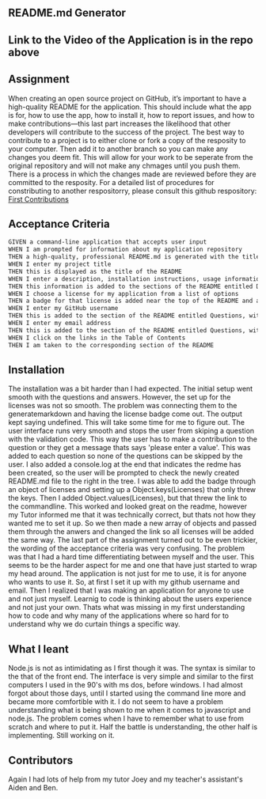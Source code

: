
## README.md Generator

## Link to the Video of the Application is in the repo above



## Assignment 
When creating an open source project on GitHub, it’s important to have a high-quality README for the application. This should include what the app is for, how to use the app, how to install it, how to report issues, and how to make contributions&mdash;this last part increases the likelihood that other developers will contribute to the success of the project.
The best way to contribute to a project is to either clone or fork a copy of the resposity to your computer. Then add it to another branch so you can make any changes you deem fit. This will allow for your work to be seperate from the original repository and will not make any chmages until you push them. There is a process in which the changes made are reviewed before they are committed to the resposity. For a detailed list of procedures for constributing to another respositorry, please consult this github respository:
 <a href="https://github.com/firstcontributions/first-contributions">First Contributions</a>

## Acceptance Criteria
```md
GIVEN a command-line application that accepts user input
WHEN I am prompted for information about my application repository
THEN a high-quality, professional README.md is generated with the title of my project and sections entitled Description, Table of Contents, Installation, Usage, License, Contributing, Tests, and Questions
WHEN I enter my project title
THEN this is displayed as the title of the README
WHEN I enter a description, installation instructions, usage information, contribution guidelines, and test instructions
THEN this information is added to the sections of the README entitled Description, Installation, Usage, Contributing, and Tests
WHEN I choose a license for my application from a list of options
THEN a badge for that license is added near the top of the README and a notice is added to the section of the README entitled License that explains which license the application is covered under
WHEN I enter my GitHub username
THEN this is added to the section of the README entitled Questions, with a link to my GitHub profile
WHEN I enter my email address
THEN this is added to the section of the README entitled Questions, with instructions on how to reach me with additional questions
WHEN I click on the links in the Table of Contents
THEN I am taken to the corresponding section of the README
```
## Installation
The installation was a bit harder than I had expected. The initial setup went smooth with the questions and answers. However, the set up for the licenses was not so smooth. The problem was connecting them to the generatemarkdown and having the license badge come out. The output kept saying undefined. This will take some time for me to figure out. 
The user interface runs very smooth and stops the user from skiping a question with the validation code. This way the user has to make a contribution to the question or they get a message thats says 'please enter a value'. This was added to each question so none of the questions can be skipped by the user. I also added a console.log at the end that indicates the redme has been created, so the user will be prompted to check the newly created README.md file to the right in the tree. I was able to add the badge through an object of licenses and setting up a Object.keys(Licenses) that only threw the keys. Then I added Object.values(Licenses), but that threw the link to the commandline. This worked and looked great on the readme, however my Tutor informed me that it was technically correct, but thats not how they wanted me to set it up. So we then made a new array of objects and passed them through the anwers and changed the link so all licenses will be added the same way. The last part of the assignment turned out to be even trickier, the wording of the acceptance criteria was very confusing. The problem was that I had a hard time differentiating between myself and the user. This seems to be the harder aspect for me and one that have just started to wrap my head around. The application is not just for me to use, it is for anyone who wants to use it. So, at first I set it up with my github username and email. Then I realized that I was making an application for anyone to use and not just myself. Learnig to code is thinking about the users experience and not just your own. Thats what was missing in my first understanding how to code and why many of the applications where so hard for to understand why we do curtain things a specific way.

## What I leant 
Node.js is not as intimidating as I first though it was. The syntax is similar to the that of the front end. The interface is very simple and similar to the first computers I used in the 90's with ms dos, before windows. I had almost forgot about those days, until I started using the command line more and became more comfortible with it. I do not seem to have a problem understanding what is being shown to me when it comes to javascript and node.js. The problem comes when I have to remember what to use from scratch and where to put it. Half the battle is understanding, the other half is implementing. Still working on it. 

## Contributors 
Again I had lots of help from my tutor Joey and my teacher's assistant's Aiden and Ben. 




